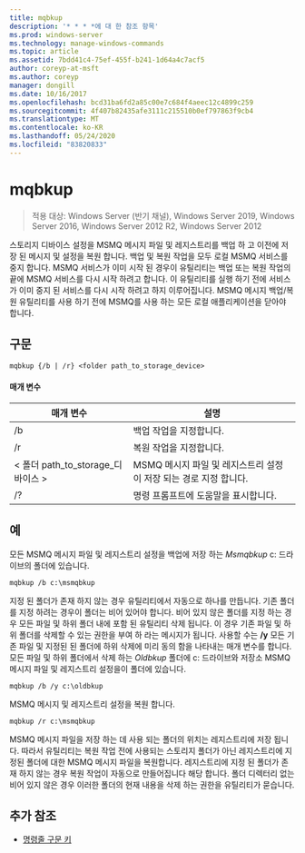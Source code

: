 ```yaml
---
title: mqbkup
description: '* * * *에 대 한 참조 항목'
ms.prod: windows-server
ms.technology: manage-windows-commands
ms.topic: article
ms.assetid: 7bdd41c4-75ef-455f-b241-1d64a4c7acf5
author: coreyp-at-msft
ms.author: coreyp
manager: dongill
ms.date: 10/16/2017
ms.openlocfilehash: bcd31ba6fd2a85c00e7c684f4aeec12c4899c259
ms.sourcegitcommit: 4f407b82435afe3111c215510b0ef797863f9cb4
ms.translationtype: MT
ms.contentlocale: ko-KR
ms.lasthandoff: 05/24/2020
ms.locfileid: "83820833"
---
```

# <a name="mqbkup"></a>mqbkup

> 적용 대상: Windows Server (반기 채널), Windows Server 2019, Windows Server 2016, Windows Server 2012 R2, Windows Server 2012

스토리지 디바이스 설정을 MSMQ 메시지 파일 및 레지스트리를 백업 하 고 이전에 저장 된 메시지 및 설정을 복원 합니다.
백업 및 복원 작업을 모두 로컬 MSMQ 서비스를 중지 합니다. MSMQ 서비스가 이미 시작 된 경우이 유틸리티는 백업 또는 복원 작업의 끝에 MSMQ 서비스를 다시 시작 하려고 합니다. 이 유틸리티를 실행 하기 전에 서비스가 이미 중지 된 서비스를 다시 시작 하려고 하지 이루어집니다.
MSMQ 메시지 백업/복원 유틸리티를 사용 하기 전에 MSMQ를 사용 하는 모든 로컬 애플리케이션을 닫아야 합니다.
## <a name="syntax"></a>구문
```
mqbkup {/b | /r} <folder path_to_storage_device>
```
#### <a name="parameters"></a>매개 변수
|매개 변수|설명|
|-------|--------|
|/b|백업 작업을 지정합니다.|
|/r|복원 작업을 지정합니다.|
|&lt; 폴더 path_to_storage\_디바이스 &gt;|MSMQ 메시지 파일 및 레지스트리 설정이 저장 되는 경로 지정 합니다.|
|/?|명령 프롬프트에 도움말을 표시합니다.|
## <a name="examples"></a>예
모든 MSMQ 메시지 파일 및 레지스트리 설정을 백업에 저장 하는 *Msmqbkup* c: 드라이브의 폴더에 있습니다.
```
mqbkup /b c:\msmqbkup
```
지정 된 폴더가 존재 하지 않는 경우 유틸리티에서 자동으로 하나를 만듭니다. 기존 폴더를 지정 하려는 경우이 폴더는 비어 있어야 합니다. 비어 있지 않은 폴더를 지정 하는 경우 모든 파일 및 하위 폴더 내에 포함 된 유틸리티 삭제 됩니다. 이 경우 기존 파일 및 하위 폴더를 삭제할 수 있는 권한을 부여 하 라는 메시지가 됩니다. 사용할 수는 **/y** 모든 기존 파일 및 지정된 된 폴더에 하위 삭제에 미리 동의 함을 나타내는 매개 변수를 합니다.
모든 파일 및 하위 폴더에서 삭제 하는 *Oldbkup* 폴더에 c: 드라이브와 저장소 MSMQ 메시지 파일 및 레지스트리 설정을이 폴더에 있습니다.
```
mqbkup /b /y c:\oldbkup
```
MSMQ 메시지 및 레지스트리 설정을 복원 합니다.
```
mqbkup /r c:\msmqbkup
```
MSMQ 메시지 파일을 저장 하는 데 사용 되는 폴더의 위치는 레지스트리에 저장 됩니다. 따라서 유틸리티는 복원 작업 전에 사용되는 스토리지 폴더가 아닌 레지스트리에 지정된 폴더에 대한 MSMQ 메시지 파일을 복원합니다. 레지스트리에 지정 된 폴더가 존재 하지 않는 경우 복원 작업이 자동으로 만들어집니다 해당 합니다. 폴더 디렉터리 없는 비어 있지 않은 경우 이러한 폴더의 현재 내용을 삭제 하는 권한을 유틸리티가 묻습니다.
## <a name="additional-references"></a>추가 참조
- [명령줄 구문 키](command-line-syntax-key.md)

